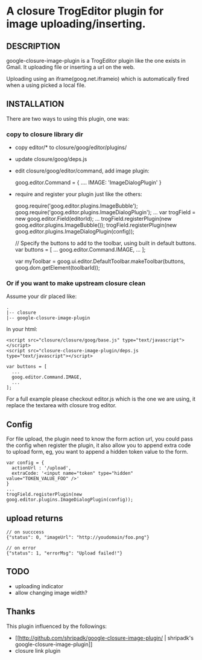 A closure TrogEditor plugin for image uploading/inserting.
==========================================================

## DESCRIPTION

google-closure-image-plugin is a TrogEditor plugin like the one exists in
Gmail. It uploading file or inserting a url on the web.

Uploading using an iframe(goog.net.iframeio) which is automatically fired when
a using picked a local file.

## INSTALLATION

There are two ways to using this plugin, one was:

### copy to closure library dir

 * copy editor/* to closure/goog/editor/plugins/
 * update closure/goog/deps.js
 * edit closure/goog/editor/command, add image plugin:

    goog.editor.Command = {
                        ....
                        IMAGE: 'ImageDialogPlugin'
    }

 * require and register your plugin just like the others:

      goog.require('goog.editor.plugins.ImageBubble');
      goog.require('goog.editor.plugins.ImageDialogPlugin');
      ...
      var trogField = new goog.editor.Field(editorId);
      ...
      trogField.registerPlugin(new goog.editor.plugins.ImageBubble());
      trogField.registerPlugin(new goog.editor.plugins.ImageDialogPlugin(config));
      
      // Specify the buttons to add to the toolbar, using built in default buttons.
      var buttons = [
        ...
        goog.editor.Command.IMAGE,
        ...
      ];
      
      var myToolbar =
        goog.ui.editor.DefaultToolbar.makeToolbar(buttons,
                                                  goog.dom.getElement(toolbarId));


### Or if you want to make upstream closure clean

Assume your dir placed like:

    .
    |-- closure
    |-- google-closure-image-plugin

In your html:

    <script src="closure/closure/goog/base.js" type="text/javascript"></script> 
    <script src="closure-closure-image-plugin/deps.js type="text/javascript"></script>

    var buttons = [
      ...
      goog.editor.Command.IMAGE,
      ...
    ];

For a full example please checkout editor.js which is the one we are using, it
replace the textarea with closure trog editor.

## Config

For file upload, the plugin need to know the form action url, you could pass
the config when register the plugin, it also allow you to append extra code to
upload form, eg, you want to append a hidden token value to the form.

    var config = {
      actionUrl : '/upload',
      extraCode: '<input name="token" type="hidden" value="TOKEN_VALUE_FOO" />'
    }
    ...
    trogField.registerPlugin(new goog.editor.plugins.ImageDialogPlugin(config));

## upload returns

    // on succcess
    {"status": 0, "imageUrl": "http://youdomain/foo.png"}

    // on error
    {"status": 1, "errorMsg": "Upload failed!"}

## TODO

 * uploading indicator
 * allow changing image width?

## Thanks

This plugin influenced by the followings:

 * [[http://github.com/shripadk/google-closure-image-plugin/ | shripadk's google-closure-image-plugin]]
 * closure link plugin

